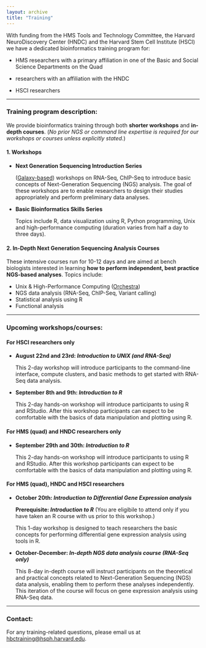 ```yaml
---
layout: archive
title: "Training"
---
```


With funding from the HMS Tools and Technology Committee, the Harvard NeuroDiscovery Center (HNDC) and the Harvard Stem Cell Institute (HSCI) we have a dedicated bioinformatics training program for:

- HMS researchers with a primary affiliation in one of the Basic and Social Science Departments on the Quad 

- researchers with an affiliation with the HNDC

- HSCI researchers 

---

### Training program description:

We provide bioinformatics training through both **shorter workshops** and **in-depth courses**.
(*No prior NGS or command line expertise is required for our workshops or courses unless explicitly stated.*)

#### 1. Workshops 

* **Next Generation Sequencing Introduction Series**

	([Galaxy-based](https://wiki.galaxyproject.org/)) workshops on RNA-Seq, ChIP-Seq to introduce basic concepts of Next-Generation Sequencing (NGS) analysis. The goal of these workshops are to enable researchers to design their studies appropriately and perform preliminary data analyses.

* **Basic Bioinformatics Skills Series**	

	Topics include R, data visualization using R, Python programming, Unix and high-performance computing (duration varies from half a day to three days).

#### 2.  In-Depth Next Generation Sequencing Analysis Courses

These intensive courses run for 10-12 days and are aimed at bench biologists interested in learning **how to perform independent, best practice NGS-based analyses**. Topics include:

- Unix & High-Performance Computing ([Orchestra](https://rc.hms.harvard.edu/#orchestra))
- NGS data analysis (RNA-Seq, ChIP-Seq, Variant calling)
- Statistical analysis using R
- Functional analysis

---

### Upcoming workshops/courses:


#### For HSCI researchers only

* **August 22nd and 23rd: *Introduction to UNIX (and RNA-Seq)***

	This 2-day workshop will introduce participants to the command-line interface, compute clusters, and basic methods to get started with RNA-Seq data analysis.

* **September 8th and 9th: *Introduction to R***

	This 2-day hands-on workshop will introduce participants to using R and RStudio. After this workshop participants can expect to be comfortable with the basics of data manipulation and plotting using R. 

#### For HMS (quad) and HNDC researchers only

* **September 29th and 30th: *Introduction to R***

	This 2-day hands-on workshop will introduce participants to using R and RStudio. After this workshop participants can expect to be comfortable with the basics of data manipulation and plotting using R. 

#### For HMS (quad), HNDC and HSCI researchers

* **October 20th: *Introduction to Differential Gene Expression analysis***

	**Prerequisite: *Introduction to R*** (You are eligibile to attend only if you have taken an R course with us prior to this workshop.)
	
	This 1-day workshop is designed to teach researchers the basic concepts for performing differential gene expression analysis using tools in R. 
	
* **October-December: *In-depth NGS data analysis course (RNA-Seq only)***

	This 8-day in-depth course will instruct participants on the theoretical and practical concepts related to Next-Generation Sequencing (NGS) data analysis, enabling them to perform these analyses independently. This iteration of the course will focus on gene expression analysis using RNA-Seq data.

---

### Contact:

For any training-related questions, please email us at [hbctraining@hsph.harvard.edu](mailto:hbctraining@hsph.harvard.edu).


